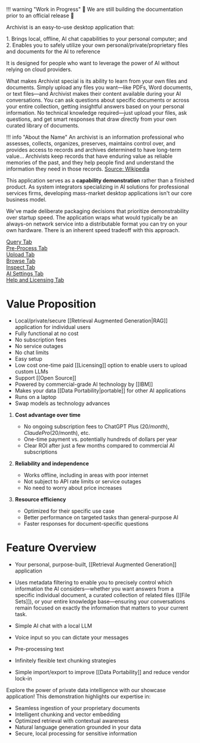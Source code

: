 !!! warning "Work in Progress"
    🚧 We are still building the documentation prior to an official release 🚧

Archivist is an easy-to-use desktop application that:

1\. Brings local, offline, AI chat capabilities to your personal computer; and<br>
2\. Enables you to safely utilize your own personal/private/proprietary files and documents for the AI to reference

It is designed for people who want to leverage the power of AI without relying on cloud providers.

What makes Archivist special is its ability to learn from your own files and documents. Simply upload any files you want—like PDFs, Word documents, or text files—and Archivist makes their content available during your AI conversations. You can ask questions about specific documents or across your entire collection, getting insightful answers based on your personal information. No technical knowledge required—just upload your files, ask questions, and get smart responses that draw directly from your own curated library of documents.

!!! info "About the Name"
    An archivist is an information professional who assesses, collects, organizes, preserves, maintains control over, and provides access to records and archives determined to have long-term value... Archivists keep records that have enduring value as reliable memories of the past, and they help people find and understand the information they need in those records. [Source: Wikipedia](https://en.wikipedia.org/wiki/Archivist)

This application serves as a **capability demonstration** rather than a finished product. As system integrators specializing in AI solutions for professional services firms, developing mass-market desktop applications isn't our core business model.

We've made deliberate packaging decisions that prioritize demonstrability over startup speed. The application wraps what would typically be an always-on network service into a distributable format you can try on your own hardware. There is an inherent speed tradeoff with this approach.

[Query Tab](tabs/query.md)  
[Pre-Process Tab](tabs/pre-process.md)  
[Upload Tab](tabs/upload.md)  
[Browse Tab](tabs/browse.md)  
[Inspect Tab](tabs/inspect.md)  
[AI Settings Tab](tabs/ai_settings.md)  
[Help and Licensing Tab](tabs/help_and_licensing.md)  

# Value Proposition

- Local/private/secure [[Retrieval Augmented Generation|RAG]] application for individual users
- Fully functional at no cost
- No subscription fees
- No service outages
- No chat limits
- Easy setup
- Low cost one-time paid [[Licensing]] option to enable users to upload custom LLMs
- Support [[Open Source]]
- Powered by commercial-grade AI technology by [[IBM]]
- Makes your data [[Data Portability|portable]] for other AI applications
- Runs on a laptop
- Swap models as technology advances


1. **Cost advantage over time**
    - No ongoing subscription fees to ChatGPT Plus ($20/month), Claude Pro ($20/month), etc.
    - One-time payment vs. potentially hundreds of dollars per year
    - Clear ROI after just a few months compared to commercial AI subscriptions

2. **Reliability and independence**
    - Works offline, including in areas with poor internet
    - Not subject to API rate limits or service outages
    - No need to worry about price increases

3. **Resource efficiency**
    - Optimized for their specific use case
    - Better performance on targeted tasks than general-purpose AI
    - Faster responses for document-specific questions

# Feature Overview

- Your personal, purpose-built, [[Retrieval Augmented Generation]] application

- Uses metadata filtering to enable you to precisely control which information the AI considers—whether you want answers from a specific individual document, a curated collection of related files ([[File Sets]]), or your entire knowledge base—ensuring your conversations remain focused on exactly the information that matters to your current task.

- Simple AI chat with a local LLM

- Voice input so you can dictate your messages

- Pre-processing text

- Infinitely flexible text chunking strategies

- Simple import/export to improve [[Data Portability]] and reduce vendor lock-in

Explore the power of private data intelligence with our showcase application! This demonstration highlights our expertise in:

- Seamless ingestion of your proprietary documents
- Intelligent chunking and vector embedding
- Optimized retrieval with contextual awareness
- Natural language generation grounded in your data
- Secure, local processing for sensitive information
